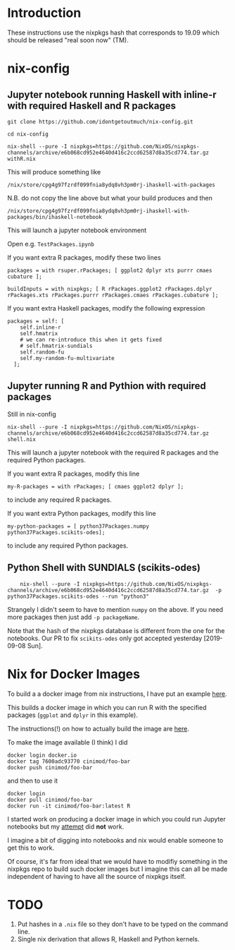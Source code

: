 # Introduction

These instructions use the nixpkgs hash that corresponds to 19.09
which should be released "real soon now" (TM).

# nix-config

## Jupyter notebook running Haskell with inline-r with required Haskell and R packages

```
git clone https://github.com/idontgetoutmuch/nix-config.git

cd nix-config

nix-shell --pure -I nixpkgs=https://github.com/NixOS/nixpkgs-channels/archive/e6b068cd952e4640d416c2ccd62587d8a35cd774.tar.gz withR.nix
```

This will produce something like

```
/nix/store/cpg4g97fzrdf099fnia8ydq8vh3pm0rj-ihaskell-with-packages
```

N.B. do not copy the line above but what your build produces and then

```
/nix/store/cpg4g97fzrdf099fnia8ydq8vh3pm0rj-ihaskell-with-packages/bin/ihaskell-notebook
```

This will launch a jupyter notebook environment

Open e.g. `TestPackages.ipynb`

If you want extra R packages, modify these two lines

`packages = with rsuper.rPackages; [ ggplot2 dplyr xts purrr cmaes cubature ];`

`buildInputs = with nixpkgs; [ R rPackages.ggplot2 rPackages.dplyr rPackages.xts rPackages.purrr rPackages.cmaes rPackages.cubature ];`

If you want extra Haskell packages, modify the following expression

```
packages = self: [
    self.inline-r
    self.hmatrix
    # we can re-introduce this when it gets fixed
    # self.hmatrix-sundials
    self.random-fu
    self.my-random-fu-multivariate
  ];
```

## Jupyter running R and Pythion with required packages

Still in nix-config

`
nix-shell --pure -I nixpkgs=https://github.com/NixOS/nixpkgs-channels/archive/e6b068cd952e4640d416c2ccd62587d8a35cd774.tar.gz shell.nix
`

This will launch a jupyter notebook with the required R packages and
the required Python packages.

If you want extra R packages, modify this line

`my-R-packages = with rPackages; [ cmaes ggplot2 dplyr ];`

to include any required R packages.

If you want extra Python packages, modify this line

`my-python-packages = [ python37Packages.numpy python37Packages.scikits-odes];`

to include any required Python packages.

## Python Shell with SUNDIALS (scikits-odes)

```
	nix-shell --pure -I nixpkgs=https://github.com/NixOS/nixpkgs-channels/archive/e6b068cd952e4640d416c2ccd62587d8a35cd774.tar.gz  -p python37Packages.scikits-odes --run "python3"
```

Strangely I didn't seem to have to mention `numpy` on the
above. If you need more packages then just add `-p packageName`.

Note that the hash of the nixpkgs database is different from the one
for the notebooks. Our PR to fix `scikits-odes` only got accepted yesterday [2019-09-08
Sun].

# Nix for Docker Images #

To build a a docker image from nix instructions, I have put an example [here](https://github.com/idontgetoutmuch/nixpkgs/blob/azure-bis/pkgs/build-support/docker/examples.nix#L108).

This builds a docker image in which you can run R with the specified
packages (`ggplot` and `dplyr` in this example).

The instructions(!) on how to actually build the image are [here](https://github.com/idontgetoutmuch/nixpkgs/blob/azure-bis/pkgs/build-support/docker/examples.nix#L3).

To make the image available (I think) I did

    docker login docker.io
    docker tag 7600adc93770 cinimod/foo-bar
    docker push cinimod/foo-bar

and then to use it

    docker login
    docker pull cinimod/foo-bar
    docker run -it cinimod/foo-bar:latest R

I started work on producing a docker image in which you could run
Jupyter notebooks but my [attempt](https://github.com/idontgetoutmuch/nixpkgs/blob/azure-bis/pkgs/build-support/docker/examples.nix#L121) did **not** work.

I imagine a bit of digging into notebooks and nix would enable someone to get this to work.

Of course, it's far from ideal that we would have to modifiy something in the nixpkgs repo to build
such docker images but I imagine this can all be made independent of
having to have all the source of nixpkgs itself.

# TODO

 1. Put hashes in a `.nix` file so they don't have to be typed on the command line.
 2. Single nix derivation that allows R, Haskell and Python kernels.

